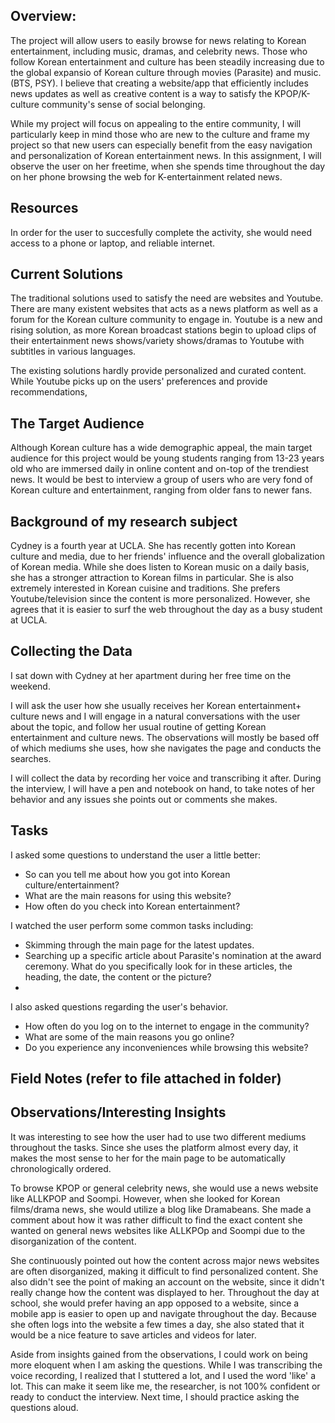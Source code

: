 ## Overview:

The project will allow users to easily browse for news relating to Korean entertainment, including music, dramas, and celebrity news. Those who follow Korean entertainment and culture has been steadily increasing due to the global expansio of Korean culture through movies (Parasite) and music. (BTS, PSY). I believe that creating a website/app that efficiently includes news updates as well as creative content is a way to satisfy the KPOP/K-culture community's sense of social belonging. 

While my project will focus on appealing to the entire community, I will particularly keep in mind those who are new to the culture and frame my project so that new users can especially benefit from the easy navigation and personalization of Korean entertainment news. In this assignment, I will observe the user on her freetime, when she spends time throughout the day on her phone browsing the web for K-entertainment related news.

## Resources
In order for the user to succesfully complete the activity, she would need access to a phone or laptop, and reliable internet. 

## Current Solutions
The traditional solutions used to satisfy the need are websites and Youtube. There are many existent websites that acts as a news platform as well as a forum for the Korean culture community to engage in. Youtube is a new and rising solution, as more Korean broadcast stations begin to upload clips of their entertainment news shows/variety shows/dramas to Youtube with subtitles in various languages.

The existing solutions hardly provide personalized and curated content. While Youtube picks up on the users' preferences and provide recommendations,

## The Target Audience

Although Korean culture has a wide demographic appeal, the main target audience for this project would be young students ranging from 13-23 years old who are immersed daily in online content and on-top of the trendiest news. It would be best to interview a group of users who are very fond of Korean culture and entertainment, ranging from older fans to newer fans.

## Background of my research subject

Cydney is a fourth year at UCLA. She has recently gotten into Korean culture and media, due to her friends' influence and the overall globalization of Korean media. While she does listen to Korean music on a daily basis, she has a stronger attraction to Korean films in particular. She is also extremely interested in Korean cuisine and traditions. She prefers Youtube/television since the content is more personalized. However, she agrees that it is easier to surf the web throughout the day as a busy student at UCLA.

## Collecting the Data

I sat down with Cydney at her apartment during her free time on the weekend. 

I will ask the user how she usually receives her Korean entertainment+ culture news and I will engage in a natural conversations with the user about the topic, and follow her usual routine of getting Korean entertainment and culture news. The observations will mostly be based off of which mediums she uses, how she navigates the page and conducts the searches.

I will collect the data by recording her voice and transcribing it after. During the interview, I will have a pen and notebook on hand, to take notes of her behavior and any issues she points out or comments she makes. 

## Tasks

I asked some questions to understand the user a little better: 

- So can you tell me about how you got into Korean culture/entertainment?
- What are the main reasons for using this website?
- How often do you check into Korean entertainment?


I watched the user perform some common tasks including:

-  Skimming through the main page for the latest updates.
-  Searching up a specific article about Parasite's nomination at the award ceremony. What do you specifically look for in these articles, the heading, the date, the content or the picture?
-  

I also asked questions regarding the user's behavior.

-  How often do you log on to the internet to engage in the community?
-  What are some of the main reasons you go online?
-  Do you experience any inconveniences while browsing this website?


## Field Notes (refer to file attached in folder)


## Observations/Interesting Insights 

It was interesting to see how the user had to use two different mediums throughout the tasks. Since she uses the platform almost every day, it makes the most sense to her for the main page to be automatically chronologically ordered.

To browse KPOP or general celebrity news, she would use a news website like ALLKPOP and Soompi. However, when she looked for Korean films/drama news, she would utilize a blog like Dramabeans. She made a comment about how it was rather difficult to find the exact content she wanted on general news websites like ALLKPOp and Soompi due to the disorganization of the content. 

She continuously pointed out how the content across major news websites are often disorganized, making it difficult to find personalized content. She also didn't see the point of making an account on the website, since it didn't really change how the content was displayed to her. Throughout the day at school, she would prefer having an app opposed to a website, since a mobile app is easier to open up and navigate throughout the day. Because she often logs into the website a few times a day, she also stated that it would be a nice feature to save articles and videos for later.

Aside from insights gained from the observations, I could work on being more eloquent when I am asking the questions. While I was transcribing the voice recording, I realized that I stuttered a lot, and I used the word 'like' a lot. This can make it seem like me, the researcher, is not 100% confident or ready to conduct the interview. Next time, I should practice asking the questions aloud.











